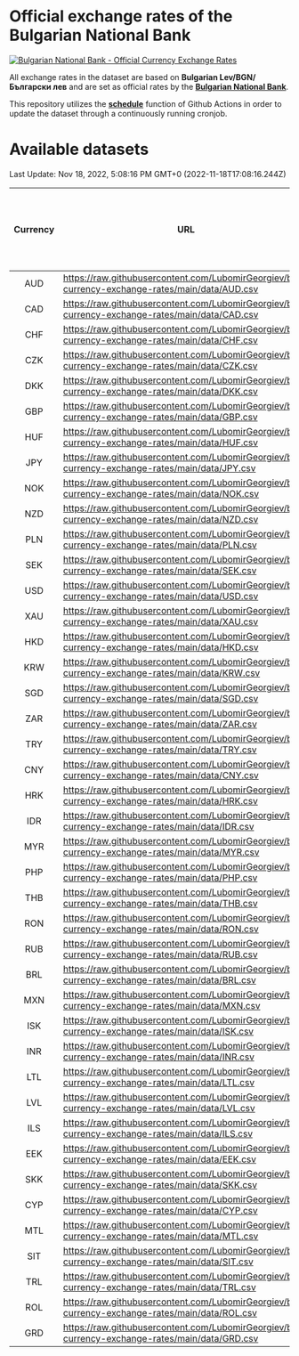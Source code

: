 # Official exchange rates of the Bulgarian National Bank

[![Bulgarian National Bank - Official Currency Exchange Rates](https://github.com/LubomirGeorgiev/bnb-currency-exchange-rates/actions/workflows/update-rates.yml/badge.svg?branch=main)](https://github.com/LubomirGeorgiev/bnb-currency-exchange-rates/actions/workflows/update-rates.yml)

All exchange rates in the dataset are based on **Bulgarian Lev/BGN/Български лев** and are set as official rates by the [**Bulgarian National Bank**](https://www.bnb.bg/Statistics/StExternalSector/StExchangeRates/StERForeignCurrencies/index.htm?toLang=_EN).

This repository utilizes the [**schedule**](https://docs.github.com/en/actions/reference/events-that-trigger-workflows) function of Github Actions in order to update the dataset through a continuously running cronjob.

# Available datasets

<!-- START LINKS (DO NOT EVER FU*ING DELETE THIS COMMENT FOR THE LOVE OF YOUR LIFE!!! IF YOU ARE CURIOS HOW IT WORKS, YOU CAN HAVE A LOOK AT ./src/updateReadme.ts) -->

Last Update: Nov 18, 2022, 5:08:16 PM GMT+0 (2022-11-18T17:08:16.244Z)

| Currency | URL                                                                                             | Number of records | Number of missing days that were filled in |
| :------: | ----------------------------------------------------------------------------------------------- | :---------------: | :----------------------------------------: |
|   AUD    | https://raw.githubusercontent.com/LubomirGeorgiev/bnb-currency-exchange-rates/main/data/AUD.csv |       8437        |                    2598                    |
|   CAD    | https://raw.githubusercontent.com/LubomirGeorgiev/bnb-currency-exchange-rates/main/data/CAD.csv |       8437        |                    2598                    |
|   CHF    | https://raw.githubusercontent.com/LubomirGeorgiev/bnb-currency-exchange-rates/main/data/CHF.csv |       8437        |                    2598                    |
|   CZK    | https://raw.githubusercontent.com/LubomirGeorgiev/bnb-currency-exchange-rates/main/data/CZK.csv |       8437        |                    2598                    |
|   DKK    | https://raw.githubusercontent.com/LubomirGeorgiev/bnb-currency-exchange-rates/main/data/DKK.csv |       8437        |                    2598                    |
|   GBP    | https://raw.githubusercontent.com/LubomirGeorgiev/bnb-currency-exchange-rates/main/data/GBP.csv |       8437        |                    2598                    |
|   HUF    | https://raw.githubusercontent.com/LubomirGeorgiev/bnb-currency-exchange-rates/main/data/HUF.csv |       8437        |                    2598                    |
|   JPY    | https://raw.githubusercontent.com/LubomirGeorgiev/bnb-currency-exchange-rates/main/data/JPY.csv |       8437        |                    2598                    |
|   NOK    | https://raw.githubusercontent.com/LubomirGeorgiev/bnb-currency-exchange-rates/main/data/NOK.csv |       8437        |                    2598                    |
|   NZD    | https://raw.githubusercontent.com/LubomirGeorgiev/bnb-currency-exchange-rates/main/data/NZD.csv |       8437        |                    2598                    |
|   PLN    | https://raw.githubusercontent.com/LubomirGeorgiev/bnb-currency-exchange-rates/main/data/PLN.csv |       8437        |                    2598                    |
|   SEK    | https://raw.githubusercontent.com/LubomirGeorgiev/bnb-currency-exchange-rates/main/data/SEK.csv |       8437        |                    2598                    |
|   USD    | https://raw.githubusercontent.com/LubomirGeorgiev/bnb-currency-exchange-rates/main/data/USD.csv |       8437        |                    2598                    |
|   XAU    | https://raw.githubusercontent.com/LubomirGeorgiev/bnb-currency-exchange-rates/main/data/XAU.csv |       8436        |                    2599                    |
|   HKD    | https://raw.githubusercontent.com/LubomirGeorgiev/bnb-currency-exchange-rates/main/data/HKD.csv |       8137        |                    2509                    |
|   KRW    | https://raw.githubusercontent.com/LubomirGeorgiev/bnb-currency-exchange-rates/main/data/KRW.csv |       8137        |                    2509                    |
|   SGD    | https://raw.githubusercontent.com/LubomirGeorgiev/bnb-currency-exchange-rates/main/data/SGD.csv |       8137        |                    2509                    |
|   ZAR    | https://raw.githubusercontent.com/LubomirGeorgiev/bnb-currency-exchange-rates/main/data/ZAR.csv |       8137        |                    2509                    |
|   TRY    | https://raw.githubusercontent.com/LubomirGeorgiev/bnb-currency-exchange-rates/main/data/TRY.csv |       6623        |                    2043                    |
|   CNY    | https://raw.githubusercontent.com/LubomirGeorgiev/bnb-currency-exchange-rates/main/data/CNY.csv |       6505        |                    2009                    |
|   HRK    | https://raw.githubusercontent.com/LubomirGeorgiev/bnb-currency-exchange-rates/main/data/HRK.csv |       6505        |                    2009                    |
|   IDR    | https://raw.githubusercontent.com/LubomirGeorgiev/bnb-currency-exchange-rates/main/data/IDR.csv |       6505        |                    2009                    |
|   MYR    | https://raw.githubusercontent.com/LubomirGeorgiev/bnb-currency-exchange-rates/main/data/MYR.csv |       6505        |                    2009                    |
|   PHP    | https://raw.githubusercontent.com/LubomirGeorgiev/bnb-currency-exchange-rates/main/data/PHP.csv |       6505        |                    2009                    |
|   THB    | https://raw.githubusercontent.com/LubomirGeorgiev/bnb-currency-exchange-rates/main/data/THB.csv |       6505        |                    2009                    |
|   RON    | https://raw.githubusercontent.com/LubomirGeorgiev/bnb-currency-exchange-rates/main/data/RON.csv |       6446        |                    1991                    |
|   RUB    | https://raw.githubusercontent.com/LubomirGeorgiev/bnb-currency-exchange-rates/main/data/RUB.csv |       6243        |                    1927                    |
|   BRL    | https://raw.githubusercontent.com/LubomirGeorgiev/bnb-currency-exchange-rates/main/data/BRL.csv |       5535        |                    1712                    |
|   MXN    | https://raw.githubusercontent.com/LubomirGeorgiev/bnb-currency-exchange-rates/main/data/MXN.csv |       5535        |                    1712                    |
|   ISK    | https://raw.githubusercontent.com/LubomirGeorgiev/bnb-currency-exchange-rates/main/data/ISK.csv |       5317        |                    1643                    |
|   INR    | https://raw.githubusercontent.com/LubomirGeorgiev/bnb-currency-exchange-rates/main/data/INR.csv |       5166        |                    1596                    |
|   LTL    | https://raw.githubusercontent.com/LubomirGeorgiev/bnb-currency-exchange-rates/main/data/LTL.csv |       5142        |                    1571                    |
|   LVL    | https://raw.githubusercontent.com/LubomirGeorgiev/bnb-currency-exchange-rates/main/data/LVL.csv |       4783        |                    1463                    |
|   ILS    | https://raw.githubusercontent.com/LubomirGeorgiev/bnb-currency-exchange-rates/main/data/ILS.csv |       4442        |                    1377                    |
|   EEK    | https://raw.githubusercontent.com/LubomirGeorgiev/bnb-currency-exchange-rates/main/data/EEK.csv |       3992        |                    1218                    |
|   SKK    | https://raw.githubusercontent.com/LubomirGeorgiev/bnb-currency-exchange-rates/main/data/SKK.csv |       2966        |                    908                     |
|   CYP    | https://raw.githubusercontent.com/LubomirGeorgiev/bnb-currency-exchange-rates/main/data/CYP.csv |       2898        |                    882                     |
|   MTL    | https://raw.githubusercontent.com/LubomirGeorgiev/bnb-currency-exchange-rates/main/data/MTL.csv |       2598        |                    793                     |
|   SIT    | https://raw.githubusercontent.com/LubomirGeorgiev/bnb-currency-exchange-rates/main/data/SIT.csv |       2538        |                    774                     |
|   TRL    | https://raw.githubusercontent.com/LubomirGeorgiev/bnb-currency-exchange-rates/main/data/TRL.csv |       1812        |                    553                     |
|   ROL    | https://raw.githubusercontent.com/LubomirGeorgiev/bnb-currency-exchange-rates/main/data/ROL.csv |       1691        |                    518                     |
|   GRD    | https://raw.githubusercontent.com/LubomirGeorgiev/bnb-currency-exchange-rates/main/data/GRD.csv |        359        |                    107                     |

<!-- END LINKS (DO NOT EVER FU*ING DELETE THIS COMMENT FOR THE LOVE OF YOUR LIFE!!! IF YOU ARE CURIOS HOW IT WORKS, YOU CAN HAVE A LOOK AT ./src/updateReadme.ts) -->
